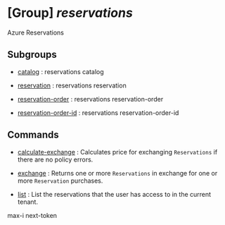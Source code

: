 # [Group] _reservations_

Azure Reservations

## Subgroups

- [catalog](/Commands/reservations/catalog/readme.md)
: reservations catalog

- [reservation](/Commands/reservations/reservation/readme.md)
: reservations reservation

- [reservation-order](/Commands/reservations/reservation-order/readme.md)
: reservations reservation-order

- [reservation-order-id](/Commands/reservations/reservation-order-id/readme.md)
: reservations reservation-order-id

## Commands

- [calculate-exchange](/Commands/reservations/_calculate-exchange.md)
: Calculates price for exchanging `Reservations` if there are no policy errors.


- [exchange](/Commands/reservations/_exchange.md)
: Returns one or more `Reservations` in exchange for one or more `Reservation` purchases.


- [list](/Commands/reservations/_list.md)
: List the reservations that the user has access to in the current tenant.


max-i
next-token